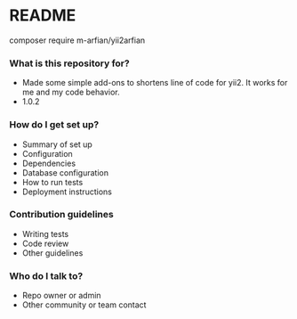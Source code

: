# README #

composer require m-arfian/yii2arfian

### What is this repository for? ###

* Made some simple add-ons to shortens line of code for yii2. It works for me and my code behavior.
* 1.0.2

### How do I get set up? ###

* Summary of set up
* Configuration
* Dependencies
* Database configuration
* How to run tests
* Deployment instructions

### Contribution guidelines ###

* Writing tests
* Code review
* Other guidelines

### Who do I talk to? ###

* Repo owner or admin
* Other community or team contact
